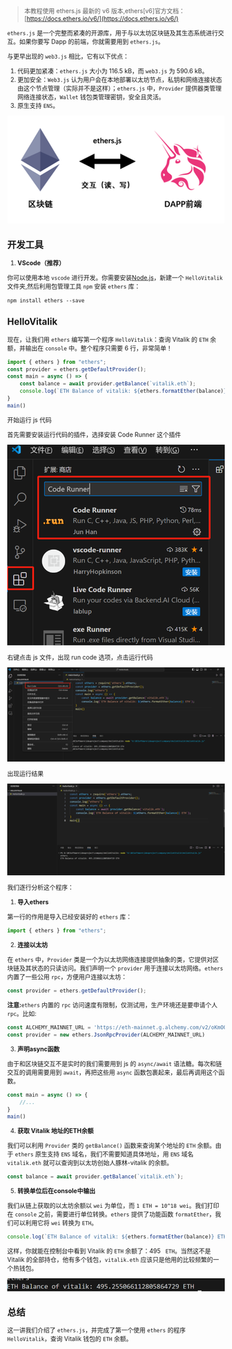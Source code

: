 
> 本教程使用 ethers.js 最新的 v6 版本,ethers[v6]官方文档：<u>[https://docs.ethers.io/v6/](https://docs.ethers.io/v6/)</u>

`ethers.js` 是一个完整而紧凑的开源库，用于与以太坊区块链及其生态系统进行交互。如果你要写 Dapp 的前端，你就需要用到 `ethers.js`。

与更早出现的 `web3.js` 相比，它有以下优点：

1. 代码更加紧凑：`ethers.js` 大小为 116.5 kB，而 `web3.js` 为 590.6 kB。
2. 更加安全：`Web3.js` 认为用户会在本地部署以太坊节点，私钥和网络连接状态由这个节点管理（实际并不是这样）；`ethers.js` 中，`Provider` 提供器类管理网络连接状态，`Wallet` 钱包类管理密钥，安全且灵活。
3. 原生支持 `ENS`。

![](static/K9pmb4U2ao0aW6xOGOBcZlovnbd.png)

## **开发工具**

1. **VScode（推荐）**

你可以使用本地 `vscode` 进行开发。你需要安装<u>Node.js</u>，新建一个 `HelloVitalik` 文件夹,然后利用包管理工具 `npm` 安装 `ethers` 库：

`npm install ethers --save`

## **HelloVitalik**

现在，让我们用 `ethers` 编写第一个程序 `HelloVitalik`：查询 Vitalik 的 `ETH` 余额，并输出在 `console` 中。整个程序只需要 6 行，非常简单！

```javascript
import { ethers } from "ethers";
const provider = ethers.getDefaultProvider();
const main = async () => {
    const balance = await provider.getBalance(`vitalik.eth`);
    console.log(`ETH Balance of vitalik: ${ethers.formatEther(balance)} ETH`);
}
main()
```

开始运行 js 代码

首先需要安装运行代码的插件，选择安装 Code Runner 这个插件

![](static/AKo1bsxL1oNZJKxknjBcmGn9nYo.png)

右键点击 js 文件，出现 run code 选项，点击运行代码

![](static/FBFnb5NR2oBKa8xxMvEcDVKLnOh.png)

出现运行结果

![](static/TmLJbTsYgoEE2uxoZGbc44uQnac.png)

我们逐行分析这个程序：

1. **导入ethers**

第一行的作用是导入已经安装好的 `ethers` 库：

```javascript
import { ethers } from "ethers";
```

2. **连接以太坊**

在 `ethers` 中，`Provider` 类是一个为以太坊网络连接提供抽象的类，它提供对区块链及其状态的只读访问。我们声明一个 `provider` 用于连接以太坊网络。`ethers` 内置了一些公用 `rpc`，方便用户连接以太坊：

```javascript
const provider = ethers.getDefaultProvider();
```

**注意:**`ethers` 内置的 `rpc` 访问速度有限制，仅测试用，生产环境还是要申请个人 `rpc`。比如:

```javascript
const ALCHEMY_MAINNET_URL = 'https://eth-mainnet.g.alchemy.com/v2/oKmOQKbneVkxgHZfibs-iFhIlIAl6HDN';
const provider = new ethers.JsonRpcProvider(ALCHEMY_MAINNET_URL)
```

3. **声明****async****函数**

由于和区块链交互不是实时的我们需要用到 js 的 `async/await` 语法糖。每次和链交互的调用需要用到 `await`，再把这些用 `async` 函数包裹起来，最后再调用这个函数。

```javascript
const main = async () => {
    //...
}
main()
```

4. **获取 Vitalik 地址的****ETH****余额**

我们可以利用 `Provider` 类的 `getBalance()` 函数来查询某个地址的 `ETH` 余额。由于 `ethers` 原生支持 `ENS` 域名，我们不需要知道具体地址，用 `ENS` 域名 `vitalik.eth` 就可以查询到以太坊创始人豚林-vitalik 的余额。

```javascript
const balance = await provider.getBalance(`vitalik.eth`);
```

5. **转换单位后在****console****中输出**

我们从链上获取的以太坊余额以 `wei` 为单位，而 `1 ETH = 10^18 wei`。我们打印在 `console` 之前，需要进行单位转换。`ethers` 提供了功能函数 `formatEther`，我们可以利用它将 `wei` 转换为 `ETH`。

```javascript
console.log(`ETH Balance of vitalik: ${ethers.formatEther(balance)} ETH`);
```

这样，你就能在控制台中看到 Vitalik 的 `ETH` 余额了：495 ` ETH`。当然这不是 Vitalik 的全部持仓，他有多个钱包，`vitalik.eth` 应该只是他用的比较频繁的一个热钱包。

![](static/EVeYbMQoQoVJh2xsrWTcnnrbnTb.png)

## **总结**

这一讲我们介绍了 `ethers.js`，并完成了第一个使用 `ethers` 的程序 `HelloVitalik`，查询 Vitalik 钱包的 `ETH` 余额。

